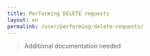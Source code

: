 ```yaml
---
title: Performing DELETE requests
layout: en
permalink: /user/performing-delete-requests/
---
```

> Additional documentation needed
